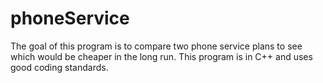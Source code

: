 # phoneService
The goal of this program is to compare two phone service plans to see which would be cheaper in the long run.
This program is in C++ and uses good coding standards. 
